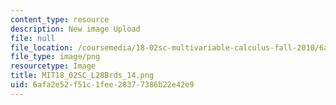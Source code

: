 ```yaml
---
content_type: resource
description: New image Upload
file: null
file_location: /coursemedia/18-02sc-multivariable-calculus-fall-2010/6afa2e52f51c1fee28377386b22e42e9_MIT18_02SC_L28Brds_14.png
file_type: image/png
resourcetype: Image
title: MIT18_02SC_L28Brds_14.png
uid: 6afa2e52-f51c-1fee-2837-7386b22e42e9
---
```

